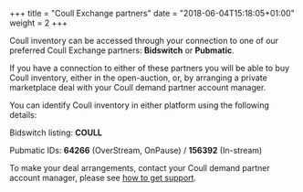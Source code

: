 +++
title = "Coull Exchange partners"
date = "2018-06-04T15:18:05+01:00"
weight = 2
+++

Coull inventory can be accessed through your connection to one of our preferred Coull Exchange partners: **Bidswitch** or **Pubmatic**.

If you have a connection to either of these partners you will be able to buy Coull inventory, either in the open-auction, or,  by arranging a private marketplace deal with your Coull demand partner account manager.

You can identify Coull inventory in either platform using the following details:

Bidswitch listing: 	**COULL**

Pubmatic IDs: 		  **64266** (OverStream, OnPause) / **156392** (In-stream)

To make your deal arrangements, contact your Coull demand partner account manager, please see [how to get support](/how-to-get-support/).
